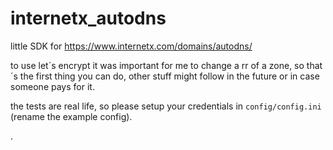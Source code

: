 # internetx_autodns
little SDK for https://www.internetx.com/domains/autodns/

to use let´s encrypt it was important for me to change a rr of a zone, so that´s the first thing you can do, other stuff might follow in the future or in case someone pays for it.

the tests are real life, so please setup your credentials in `config/config.ini` (rename the example config).

.
